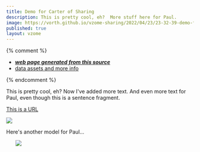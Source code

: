 ```yaml
---
title: Demo for Carter of Sharing
description: This is pretty cool, eh?  More stuff here for Paul.
image: https://vorth.github.io/vzome-sharing/2022/04/23/23-32-39-demo-for-carter/demo-for-carter.png
published: true
layout: vzome
---
```


{% comment %}
 - [***web page generated from this source***](<https://vorth.github.io/vzome-sharing/2022/04/23/demo-for-carter-23-32-39.html>)
 - [data assets and more info](<https://github.com/vorth/vzome-sharing/tree/main/2022/04/23/23-32-39-demo-for-carter/>)
 
{% endcomment %}

This is pretty cool, eh?  Now I've added more text.  And even more text for Paul, even though this is a sentence fragment.

[This is a URL](https://vzome.com)

<vzome-viewer style="width: 100%; height: 65vh;"
       src="https://vorth.github.io/vzome-sharing/2022/04/23/23-32-39-demo-for-carter/demo-for-carter.vZome" >
  <img src="https://vorth.github.io/vzome-sharing/2022/04/23/23-32-39-demo-for-carter/demo-for-carter.png" />
</vzome-viewer>

Here's another model for Paul...

<vzome-viewer style="width: 87%; height: 60vh; margin: 5%"
      src="https://vorth.github.io/vzome-sharing/2022/05/04/09-18-37-A4-1110-face-first-purple-yellow/A4-1110-face-first-purple-yellow.vZome" >
 <img src="https://vorth.github.io/vzome-sharing/2022/05/04/09-18-37-A4-1110-face-first-purple-yellow/A4-1110-face-first-purple-yellow.png" />
</vzome-viewer>
